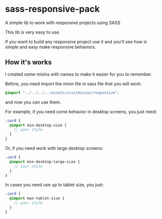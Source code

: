# sass-responsive-pack

A simple lib to work with responsive projects using SASS

This lib is very easy to use.

If you want to build any responsive project use it and you'll see how is simple and easy make responsive behaviors.

## How it's works

I created some mixins with names to make it easier for you to remember.

Before, you need import the mixin file in sass file that you will work:

```scss
@import "../../../../assets/scss/mixins/responsive";
```

and now you can use them.

For example, if you need some behavior in desktop screens, you just need:

```scss
.card {
  @import min-desktop-size {
    // your style
  }
}
```

Or, if you need work with large desktop screens:

```scss
.card {
  @import min-desktop-large-size {
    // your style
  }
}
```

In cases you need use up to tablet size, you just:

```scss
.card {
  @import max-tablet-size {
    // your style
  }
}
```
